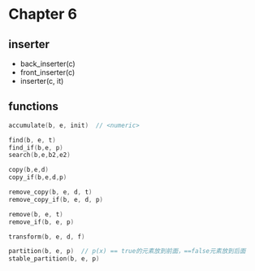# Chapter 6

## inserter

- back_inserter(c)
- front_inserter(c)
- inserter(c, it)

## functions
```c++
accumulate(b, e, init)  // <numeric>

find(b, e, t)
find_if(b,e, p)
search(b,e,b2,e2)

copy(b,e,d)
copy_if(b,e,d,p)

remove_copy(b, e, d, t)
remove_copy_if(b, e, d, p)

remove(b, e, t)
remove_if(b, e, p)

transform(b, e, d, f)

partition(b, e, p)  // p(x) == true的元素放到前面，==false元素放到后面
stable_partition(b, e, p)
```